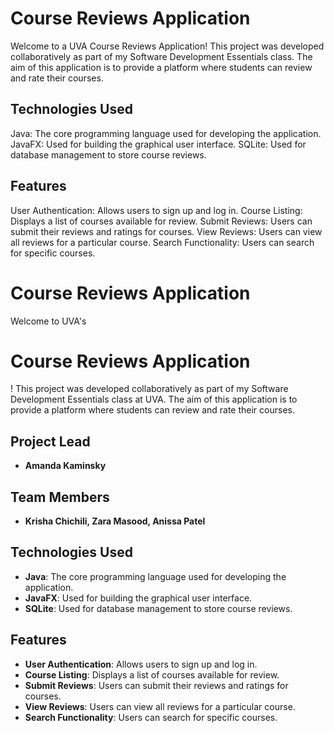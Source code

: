 <h1>Course Reviews Application</h1>

Welcome to a UVA Course Reviews Application! This project was developed collaboratively as part of my Software Development Essentials class. The aim of this application is to provide a platform where students can review and rate their courses.

<h2> Technologies Used </h2>
Java: The core programming language used for developing the application.
JavaFX: Used for building the graphical user interface.
SQLite: Used for database management to store course reviews.

<h2> Features </h2>
User Authentication: Allows users to sign up and log in.
Course Listing: Displays a list of courses available for review.
Submit Reviews: Users can submit their reviews and ratings for courses.
View Reviews: Users can view all reviews for a particular course.
Search Functionality: Users can search for specific courses.


# Course Reviews Application

Welcome to UVA's <h1><strong>Course Reviews Application</strong></h1>! This project was developed collaboratively as part of my Software Development Essentials class at UVA. The aim of this application is to provide a platform where students can review and rate their courses.

## Project Lead

- **Amanda Kaminsky**

## Team Members

- **Krisha Chichili, Zara Masood, Anissa Patel**

## Technologies Used

- **Java**: The core programming language used for developing the application.
- **JavaFX**: Used for building the graphical user interface.
- **SQLite**: Used for database management to store course reviews.

## Features
- **User Authentication**: Allows users to sign up and log in.
- **Course Listing**: Displays a list of courses available for review.
- **Submit Reviews**: Users can submit their reviews and ratings for courses.
- **View Reviews**: Users can view all reviews for a particular course.
- **Search Functionality**: Users can search for specific courses.
